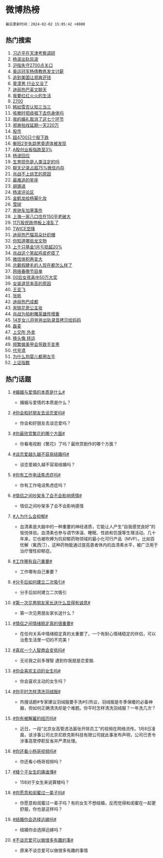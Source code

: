 # 微博热榜

`最后更新时间：2024-02-02 15:05:42 +0800`

## 热门搜索

1. [习近平在天津考察调研](https://m.weibo.cn/search?containerid=100103type%3D1%26t%3D10%26q%3D%23%E4%B9%A0%E8%BF%91%E5%B9%B3%E5%9C%A8%E5%A4%A9%E6%B4%A5%E8%80%83%E5%AF%9F%E8%B0%83%E7%A0%94%23&stream_entry_id=51&isnewpage=1&extparam=seat%3D1%26filter_type%3Drealtimehot%26pos%3D0%26stream_entry_id%3D51%26cate%3D10103%26q%3D%2523%25E4%25B9%25A0%25E8%25BF%2591%25E5%25B9%25B3%25E5%259C%25A8%25E5%25A4%25A9%25E6%25B4%25A5%25E8%2580%2583%25E5%25AF%259F%25E8%25B0%2583%25E7%25A0%2594%2523%26dgr%3D0%26c_type%3D51%26display_time%3D1706857541%26pre_seqid%3D1706857541333020860119)
1. [杨波出轨风波](https://m.weibo.cn/search?containerid=100103type%3D1%26t%3D10%26q%3D%E6%9D%A8%E6%B3%A2%E5%87%BA%E8%BD%A8%E9%A3%8E%E6%B3%A2&stream_entry_id=31&isnewpage=1&extparam=seat%3D1%26filter_type%3Drealtimehot%26cate%3D5001%26stream_entry_id%3D31%26lcate%3D5001%26pos%3D0%26flag%3D1%26c_type%3D31%26band_rank%3D1%26q%3D%25E6%259D%25A8%25E6%25B3%25A2%25E5%2587%25BA%25E8%25BD%25A8%25E9%25A3%258E%25E6%25B3%25A2%26dgr%3D0%26realpos%3D1%26display_time%3D1706857541%26pre_seqid%3D1706857541333020860119)
1. [沪指失守2700点关口](https://m.weibo.cn/search?containerid=100103type%3D1%26t%3D10%26q%3D%23%E6%B2%AA%E6%8C%87%E5%A4%B1%E5%AE%882700%E7%82%B9%E5%85%B3%E5%8F%A3%23&stream_entry_id=31&isnewpage=1&extparam=seat%3D1%26filter_type%3Drealtimehot%26cate%3D5001%26stream_entry_id%3D31%26lcate%3D5001%26pos%3D1%26flag%3D1%26c_type%3D31%26band_rank%3D2%26q%3D%2523%25E6%25B2%25AA%25E6%258C%2587%25E5%25A4%25B1%25E5%25AE%25882700%25E7%2582%25B9%25E5%2585%25B3%25E5%258F%25A3%2523%26dgr%3D0%26realpos%3D2%26display_time%3D1706857541%26pre_seqid%3D1706857541333020860119)
1. [奥运冠军杨倩教练发文讨薪](https://m.weibo.cn/search?containerid=100103type%3D1%26t%3D10%26q%3D%23%E5%A5%A5%E8%BF%90%E5%86%A0%E5%86%9B%E6%9D%A8%E5%80%A9%E6%95%99%E7%BB%83%E5%8F%91%E6%96%87%E8%AE%A8%E8%96%AA%23&stream_entry_id=31&isnewpage=1&extparam=seat%3D1%26filter_type%3Drealtimehot%26cate%3D5001%26stream_entry_id%3D31%26lcate%3D5001%26pos%3D2%26flag%3D1%26c_type%3D31%26band_rank%3D3%26q%3D%2523%25E5%25A5%25A5%25E8%25BF%2590%25E5%2586%25A0%25E5%2586%259B%25E6%259D%25A8%25E5%2580%25A9%25E6%2595%2599%25E7%25BB%2583%25E5%258F%2591%25E6%2596%2587%25E8%25AE%25A8%25E8%2596%25AA%2523%26dgr%3D0%26realpos%3D3%26display_time%3D1706857541%26pre_seqid%3D1706857541333020860119)
1. [追到美国让郑爽还钱](https://m.weibo.cn/search?containerid=100103type%3D1%26t%3D10%26q%3D%23%E8%BF%BD%E5%88%B0%E7%BE%8E%E5%9B%BD%E8%AE%A9%E9%83%91%E7%88%BD%E8%BF%98%E9%92%B1%23&stream_entry_id=31&isnewpage=1&extparam=seat%3D1%26filter_type%3Drealtimehot%26cate%3D5001%26stream_entry_id%3D31%26lcate%3D5001%26pos%3D3%26flag%3D2%26c_type%3D31%26band_rank%3D4%26q%3D%2523%25E8%25BF%25BD%25E5%2588%25B0%25E7%25BE%258E%25E5%259B%25BD%25E8%25AE%25A9%25E9%2583%2591%25E7%2588%25BD%25E8%25BF%2598%25E9%2592%25B1%2523%26dgr%3D0%26realpos%3D4%26display_time%3D1706857541%26pre_seqid%3D1706857541333020860119)
1. [童漠男 行业又没了](https://m.weibo.cn/search?containerid=100103type%3D1%26t%3D10%26q%3D%E7%AB%A5%E6%BC%A0%E7%94%B7+%E8%A1%8C%E4%B8%9A%E5%8F%88%E6%B2%A1%E4%BA%86&stream_entry_id=31&isnewpage=1&extparam=seat%3D1%26filter_type%3Drealtimehot%26cate%3D5001%26stream_entry_id%3D31%26lcate%3D5001%26pos%3D4%26flag%3D1%26c_type%3D31%26band_rank%3D5%26q%3D%25E7%25AB%25A5%25E6%25BC%25A0%25E7%2594%25B7%2520%25E8%25A1%258C%25E4%25B8%259A%25E5%258F%2588%25E6%25B2%25A1%25E4%25BA%2586%26dgr%3D0%26realpos%3D5%26display_time%3D1706857541%26pre_seqid%3D1706857541333020860119)
1. [迪丽热巴英文聊天](https://m.weibo.cn/search?containerid=100103type%3D1%26t%3D10%26q%3D%23%E8%BF%AA%E4%B8%BD%E7%83%AD%E5%B7%B4%E8%8B%B1%E6%96%87%E8%81%8A%E5%A4%A9%23&stream_entry_id=31&isnewpage=1&extparam=seat%3D1%26filter_type%3Drealtimehot%26cate%3D5001%26stream_entry_id%3D31%26lcate%3D5001%26pos%3D5%26flag%3D1%26c_type%3D31%26band_rank%3D6%26q%3D%2523%25E8%25BF%25AA%25E4%25B8%25BD%25E7%2583%25AD%25E5%25B7%25B4%25E8%258B%25B1%25E6%2596%2587%25E8%2581%258A%25E5%25A4%25A9%2523%26dgr%3D0%26realpos%3D6%26display_time%3D1706857541%26pre_seqid%3D1706857541333020860119)
1. [我要红红火火的生活](https://m.weibo.cn/search?containerid=100103type%3D1%26t%3D10%26q%3D%23%E6%88%91%E8%A6%81%E7%BA%A2%E7%BA%A2%E7%81%AB%E7%81%AB%E7%9A%84%E7%94%9F%E6%B4%BB%23&stream_entry_id=31&isnewpage=1&extparam=seat%3D1%26adid%3D220019%26topic_ad%3D1%26cate%3D5001%26is_ad_pos%3D1%26stream_entry_id%3D31%26lcate%3D5001%26pos%3D6%26filter_type%3Drealtimehot%26band_rank%3D7%26q%3D%2523%25E6%2588%2591%25E8%25A6%2581%25E7%25BA%25A2%25E7%25BA%25A2%25E7%2581%25AB%25E7%2581%25AB%25E7%259A%2584%25E7%2594%259F%25E6%25B4%25BB%2523%26dgr%3D0%26c_type%3D31%26display_time%3D1706857541%26pre_seqid%3D1706857541333020860119)
1. [2700](https://m.weibo.cn/search?containerid=100103type%3D1%26t%3D10%26q%3D2700&stream_entry_id=31&isnewpage=1&extparam=seat%3D1%26filter_type%3Drealtimehot%26cate%3D5001%26stream_entry_id%3D31%26lcate%3D5001%26pos%3D7%26flag%3D1%26c_type%3D31%26band_rank%3D7%26q%3D2700%26dgr%3D0%26realpos%3D7%26display_time%3D1706857541%26pre_seqid%3D1706857541333020860119)
1. [韩如雪否认知三当三](https://m.weibo.cn/search?containerid=100103type%3D1%26t%3D10%26q%3D%E9%9F%A9%E5%A6%82%E9%9B%AA%E5%90%A6%E8%AE%A4%E7%9F%A5%E4%B8%89%E5%BD%93%E4%B8%89&stream_entry_id=31&isnewpage=1&extparam=seat%3D1%26filter_type%3Drealtimehot%26cate%3D5001%26stream_entry_id%3D31%26lcate%3D5001%26pos%3D8%26flag%3D1%26c_type%3D31%26band_rank%3D8%26q%3D%25E9%259F%25A9%25E5%25A6%2582%25E9%259B%25AA%25E5%2590%25A6%25E8%25AE%25A4%25E7%259F%25A5%25E4%25B8%2589%25E5%25BD%2593%25E4%25B8%2589%26dgr%3D0%26realpos%3D8%26display_time%3D1706857541%26pre_seqid%3D1706857541333020860119)
1. [咳嗽时把痰咽下去伤身体吗](https://m.weibo.cn/search?containerid=100103type%3D1%26t%3D10%26q%3D%E5%92%B3%E5%97%BD%E6%97%B6%E6%8A%8A%E7%97%B0%E5%92%BD%E4%B8%8B%E5%8E%BB%E4%BC%A4%E8%BA%AB%E4%BD%93%E5%90%97&stream_entry_id=31&isnewpage=1&extparam=seat%3D1%26filter_type%3Drealtimehot%26cate%3D5001%26stream_entry_id%3D31%26lcate%3D5001%26pos%3D9%26flag%3D2%26c_type%3D31%26band_rank%3D9%26q%3D%25E5%2592%25B3%25E5%2597%25BD%25E6%2597%25B6%25E6%258A%258A%25E7%2597%25B0%25E5%2592%25BD%25E4%25B8%258B%25E5%258E%25BB%25E4%25BC%25A4%25E8%25BA%25AB%25E4%25BD%2593%25E5%2590%2597%26dgr%3D0%26realpos%3D9%26display_time%3D1706857541%26pre_seqid%3D1706857541333020860119)
1. [我的婚礼取消了这七个环节](https://m.weibo.cn/search?containerid=100103type%3D1%26t%3D10%26q%3D%23%E6%88%91%E7%9A%84%E5%A9%9A%E7%A4%BC%E5%8F%96%E6%B6%88%E4%BA%86%E8%BF%99%E4%B8%83%E4%B8%AA%E7%8E%AF%E8%8A%82%23&stream_entry_id=31&isnewpage=1&extparam=seat%3D1%26filter_type%3Drealtimehot%26cate%3D5001%26stream_entry_id%3D31%26lcate%3D5001%26pos%3D10%26flag%3D2%26c_type%3D31%26band_rank%3D10%26q%3D%2523%25E6%2588%2591%25E7%259A%2584%25E5%25A9%259A%25E7%25A4%25BC%25E5%258F%2596%25E6%25B6%2588%25E4%25BA%2586%25E8%25BF%2599%25E4%25B8%2583%25E4%25B8%25AA%25E7%258E%25AF%25E8%258A%2582%2523%26dgr%3D0%26realpos%3D10%26display_time%3D1706857541%26pre_seqid%3D1706857541333020860119)
1. [郑爽拍戏延期一天220万](https://m.weibo.cn/search?containerid=100103type%3D1%26t%3D10%26q%3D%23%E9%83%91%E7%88%BD%E6%8B%8D%E6%88%8F%E5%BB%B6%E6%9C%9F%E4%B8%80%E5%A4%A9220%E4%B8%87%23&stream_entry_id=31&isnewpage=1&extparam=seat%3D1%26filter_type%3Drealtimehot%26cate%3D5001%26stream_entry_id%3D31%26lcate%3D5001%26pos%3D11%26flag%3D2%26c_type%3D31%26band_rank%3D11%26q%3D%2523%25E9%2583%2591%25E7%2588%25BD%25E6%258B%258D%25E6%2588%258F%25E5%25BB%25B6%25E6%259C%259F%25E4%25B8%2580%25E5%25A4%25A9220%25E4%25B8%2587%2523%26dgr%3D0%26realpos%3D11%26display_time%3D1706857541%26pre_seqid%3D1706857541333020860119)
1. [股市](https://m.weibo.cn/search?containerid=100103type%3D1%26t%3D10%26q%3D%E8%82%A1%E5%B8%82&stream_entry_id=31&isnewpage=1&extparam=seat%3D1%26filter_type%3Drealtimehot%26cate%3D5001%26stream_entry_id%3D31%26lcate%3D5001%26pos%3D12%26flag%3D1%26c_type%3D31%26band_rank%3D12%26q%3D%25E8%2582%25A1%25E5%25B8%2582%26dgr%3D0%26realpos%3D12%26display_time%3D1706857541%26pre_seqid%3D1706857541333020860119)
1. [超4700只个股下跌](https://m.weibo.cn/search?containerid=100103type%3D1%26t%3D10%26q%3D%23%E8%B6%854700%E5%8F%AA%E4%B8%AA%E8%82%A1%E4%B8%8B%E8%B7%8C%23&stream_entry_id=31&isnewpage=1&extparam=seat%3D1%26filter_type%3Drealtimehot%26cate%3D5001%26stream_entry_id%3D31%26lcate%3D5001%26pos%3D13%26flag%3D1%26c_type%3D31%26band_rank%3D13%26q%3D%2523%25E8%25B6%25854700%25E5%258F%25AA%25E4%25B8%25AA%25E8%2582%25A1%25E4%25B8%258B%25E8%25B7%258C%2523%26dgr%3D0%26realpos%3D13%26display_time%3D1706857541%26pre_seqid%3D1706857541333020860119)
1. [衡阳2岁失踪男童遗体被发现](https://m.weibo.cn/search?containerid=100103type%3D1%26t%3D10%26q%3D%23%E8%A1%A1%E9%98%B32%E5%B2%81%E5%A4%B1%E8%B8%AA%E7%94%B7%E7%AB%A5%E9%81%97%E4%BD%93%E8%A2%AB%E5%8F%91%E7%8E%B0%23&stream_entry_id=31&isnewpage=1&extparam=seat%3D1%26filter_type%3Drealtimehot%26cate%3D5001%26stream_entry_id%3D31%26lcate%3D5001%26pos%3D14%26flag%3D1%26c_type%3D31%26band_rank%3D14%26q%3D%2523%25E8%25A1%25A1%25E9%2598%25B32%25E5%25B2%2581%25E5%25A4%25B1%25E8%25B8%25AA%25E7%2594%25B7%25E7%25AB%25A5%25E9%2581%2597%25E4%25BD%2593%25E8%25A2%25AB%25E5%258F%2591%25E7%258E%25B0%2523%26dgr%3D0%26realpos%3D14%26display_time%3D1706857541%26pre_seqid%3D1706857541333020860119)
1. [A股创业板指跌至3%](https://m.weibo.cn/search?containerid=100103type%3D1%26t%3D10%26q%3D%23A%E8%82%A1%E5%88%9B%E4%B8%9A%E6%9D%BF%E6%8C%87%E8%B7%8C%E8%87%B33%25%23&stream_entry_id=31&isnewpage=1&extparam=seat%3D1%26filter_type%3Drealtimehot%26cate%3D5001%26stream_entry_id%3D31%26lcate%3D5001%26pos%3D15%26flag%3D1%26c_type%3D31%26band_rank%3D15%26q%3D%2523A%25E8%2582%25A1%25E5%2588%259B%25E4%25B8%259A%25E6%259D%25BF%25E6%258C%2587%25E8%25B7%258C%25E8%2587%25B33%2525%2523%26dgr%3D0%26realpos%3D15%26display_time%3D1706857541%26pre_seqid%3D1706857541333020860119)
1. [杨波回应](https://m.weibo.cn/search?containerid=100103type%3D1%26t%3D10%26q%3D%23%E6%9D%A8%E6%B3%A2%E5%9B%9E%E5%BA%94%23&stream_entry_id=31&isnewpage=1&extparam=seat%3D1%26filter_type%3Drealtimehot%26cate%3D5001%26stream_entry_id%3D31%26lcate%3D5001%26pos%3D16%26flag%3D0%26c_type%3D31%26band_rank%3D16%26q%3D%2523%25E6%259D%25A8%25E6%25B3%25A2%25E5%259B%259E%25E5%25BA%2594%2523%26dgr%3D0%26realpos%3D16%26display_time%3D1706857541%26pre_seqid%3D1706857541333020860119)
1. [生育损伤是人类注定的吗](https://m.weibo.cn/search?containerid=100103type%3D1%26t%3D10%26q%3D%E7%94%9F%E8%82%B2%E6%8D%9F%E4%BC%A4%E6%98%AF%E4%BA%BA%E7%B1%BB%E6%B3%A8%E5%AE%9A%E7%9A%84%E5%90%97&stream_entry_id=31&isnewpage=1&extparam=seat%3D1%26filter_type%3Drealtimehot%26cate%3D5001%26stream_entry_id%3D31%26lcate%3D5001%26pos%3D17%26flag%3D1%26c_type%3D31%26band_rank%3D17%26q%3D%25E7%2594%259F%25E8%2582%25B2%25E6%258D%259F%25E4%25BC%25A4%25E6%2598%25AF%25E4%25BA%25BA%25E7%25B1%25BB%25E6%25B3%25A8%25E5%25AE%259A%25E7%259A%2584%25E5%2590%2597%26dgr%3D0%26realpos%3D17%26display_time%3D1706857541%26pre_seqid%3D1706857541333020860119)
1. [聊天记录占超75%微信内存](https://m.weibo.cn/search?containerid=100103type%3D1%26t%3D10%26q%3D%23%E8%81%8A%E5%A4%A9%E8%AE%B0%E5%BD%95%E5%8D%A0%E8%B6%8575%25%E5%BE%AE%E4%BF%A1%E5%86%85%E5%AD%98%23&stream_entry_id=31&isnewpage=1&extparam=seat%3D1%26filter_type%3Drealtimehot%26cate%3D5001%26stream_entry_id%3D31%26lcate%3D5001%26pos%3D18%26flag%3D0%26c_type%3D31%26band_rank%3D18%26q%3D%2523%25E8%2581%258A%25E5%25A4%25A9%25E8%25AE%25B0%25E5%25BD%2595%25E5%258D%25A0%25E8%25B6%258575%2525%25E5%25BE%25AE%25E4%25BF%25A1%25E5%2586%2585%25E5%25AD%2598%2523%26dgr%3D0%26realpos%3D18%26display_time%3D1706857541%26pre_seqid%3D1706857541333020860119)
1. [肖战不上综艺的原因](https://m.weibo.cn/search?containerid=100103type%3D1%26t%3D10%26q%3D%23%E8%82%96%E6%88%98%E4%B8%8D%E4%B8%8A%E7%BB%BC%E8%89%BA%E7%9A%84%E5%8E%9F%E5%9B%A0%23&stream_entry_id=31&isnewpage=1&extparam=seat%3D1%26filter_type%3Drealtimehot%26cate%3D5001%26stream_entry_id%3D31%26lcate%3D5001%26pos%3D19%26flag%3D0%26c_type%3D31%26band_rank%3D19%26q%3D%2523%25E8%2582%2596%25E6%2588%2598%25E4%25B8%258D%25E4%25B8%258A%25E7%25BB%25BC%25E8%2589%25BA%25E7%259A%2584%25E5%258E%259F%25E5%259B%25A0%2523%26dgr%3D0%26realpos%3D19%26display_time%3D1706857541%26pre_seqid%3D1706857541333020860119)
1. [最难追的星座](https://m.weibo.cn/search?containerid=100103type%3D1%26t%3D10%26q%3D%E6%9C%80%E9%9A%BE%E8%BF%BD%E7%9A%84%E6%98%9F%E5%BA%A7&stream_entry_id=31&isnewpage=1&extparam=seat%3D1%26filter_type%3Drealtimehot%26cate%3D5001%26stream_entry_id%3D31%26lcate%3D5001%26pos%3D20%26flag%3D1%26c_type%3D31%26band_rank%3D20%26q%3D%25E6%259C%2580%25E9%259A%25BE%25E8%25BF%25BD%25E7%259A%2584%25E6%2598%259F%25E5%25BA%25A7%26dgr%3D0%26realpos%3D20%26display_time%3D1706857541%26pre_seqid%3D1706857541333020860119)
1. [胡锡进](https://m.weibo.cn/search?containerid=100103type%3D1%26t%3D10%26q%3D%E8%83%A1%E9%94%A1%E8%BF%9B&stream_entry_id=31&isnewpage=1&extparam=seat%3D1%26filter_type%3Drealtimehot%26cate%3D5001%26stream_entry_id%3D31%26lcate%3D5001%26pos%3D21%26flag%3D1%26c_type%3D31%26band_rank%3D21%26q%3D%25E8%2583%25A1%25E9%2594%25A1%25E8%25BF%259B%26dgr%3D0%26realpos%3D21%26display_time%3D1706857541%26pre_seqid%3D1706857541333020860119)
1. [杨波评论区](https://m.weibo.cn/search?containerid=100103type%3D1%26t%3D10%26q%3D%23%E6%9D%A8%E6%B3%A2%E8%AF%84%E8%AE%BA%E5%8C%BA%23&stream_entry_id=31&isnewpage=1&extparam=seat%3D1%26filter_type%3Drealtimehot%26cate%3D5001%26stream_entry_id%3D31%26lcate%3D5001%26pos%3D22%26flag%3D0%26c_type%3D31%26band_rank%3D22%26q%3D%2523%25E6%259D%25A8%25E6%25B3%25A2%25E8%25AF%2584%25E8%25AE%25BA%25E5%258C%25BA%2523%26dgr%3D0%26realpos%3D22%26display_time%3D1706857541%26pre_seqid%3D1706857541333020860119)
1. [金鹤龙给杨幂化妆](https://m.weibo.cn/search?containerid=100103type%3D1%26t%3D10%26q%3D%23%E9%87%91%E9%B9%A4%E9%BE%99%E7%BB%99%E6%9D%A8%E5%B9%82%E5%8C%96%E5%A6%86%23&stream_entry_id=31&isnewpage=1&extparam=seat%3D1%26filter_type%3Drealtimehot%26cate%3D5001%26stream_entry_id%3D31%26lcate%3D5001%26pos%3D23%26flag%3D1%26c_type%3D31%26band_rank%3D23%26q%3D%2523%25E9%2587%2591%25E9%25B9%25A4%25E9%25BE%2599%25E7%25BB%2599%25E6%259D%25A8%25E5%25B9%2582%25E5%258C%2596%25E5%25A6%2586%2523%26dgr%3D0%26realpos%3D23%26display_time%3D1706857541%26pre_seqid%3D1706857541333020860119)
1. [雪球](https://m.weibo.cn/search?containerid=100103type%3D1%26t%3D10%26q%3D%E9%9B%AA%E7%90%83&stream_entry_id=31&isnewpage=1&extparam=seat%3D1%26filter_type%3Drealtimehot%26cate%3D5001%26stream_entry_id%3D31%26lcate%3D5001%26pos%3D24%26flag%3D1%26c_type%3D31%26band_rank%3D24%26q%3D%25E9%259B%25AA%25E7%2590%2583%26dgr%3D0%26realpos%3D24%26display_time%3D1706857541%26pre_seqid%3D1706857541333020860119)
1. [奔驰车加塞事件](https://m.weibo.cn/search?containerid=100103type%3D1%26t%3D10%26q%3D%E5%A5%94%E9%A9%B0%E8%BD%A6%E5%8A%A0%E5%A1%9E%E4%BA%8B%E4%BB%B6&stream_entry_id=31&isnewpage=1&extparam=seat%3D1%26filter_type%3Drealtimehot%26cate%3D5001%26stream_entry_id%3D31%26lcate%3D5001%26pos%3D25%26flag%3D1%26c_type%3D31%26band_rank%3D25%26q%3D%25E5%25A5%2594%25E9%25A9%25B0%25E8%25BD%25A6%25E5%258A%25A0%25E5%25A1%259E%25E4%25BA%258B%25E4%25BB%25B6%26dgr%3D0%26realpos%3D25%26display_time%3D1706857541%26pre_seqid%3D1706857541333020860119)
1. [上海一家八口住在150平老破大](https://m.weibo.cn/search?containerid=100103type%3D1%26t%3D10%26q%3D%23%E4%B8%8A%E6%B5%B7%E4%B8%80%E5%AE%B6%E5%85%AB%E5%8F%A3%E4%BD%8F%E5%9C%A8150%E5%B9%B3%E8%80%81%E7%A0%B4%E5%A4%A7%23&stream_entry_id=31&isnewpage=1&extparam=seat%3D1%26filter_type%3Drealtimehot%26cate%3D5001%26stream_entry_id%3D31%26lcate%3D5001%26pos%3D26%26flag%3D32768%26c_type%3D31%26band_rank%3D26%26q%3D%2523%25E4%25B8%258A%25E6%25B5%25B7%25E4%25B8%2580%25E5%25AE%25B6%25E5%2585%25AB%25E5%258F%25A3%25E4%25BD%258F%25E5%259C%25A8150%25E5%25B9%25B3%25E8%2580%2581%25E7%25A0%25B4%25E5%25A4%25A7%2523%26dgr%3D0%26realpos%3D26%26display_time%3D1706857541%26pre_seqid%3D1706857541333020860119)
1. [11万股民跌停板上凌乱了](https://m.weibo.cn/search?containerid=100103type%3D1%26t%3D10%26q%3D%2311%E4%B8%87%E8%82%A1%E6%B0%91%E8%B7%8C%E5%81%9C%E6%9D%BF%E4%B8%8A%E5%87%8C%E4%B9%B1%E4%BA%86%23&stream_entry_id=31&isnewpage=1&extparam=seat%3D1%26filter_type%3Drealtimehot%26cate%3D5001%26stream_entry_id%3D31%26lcate%3D5001%26pos%3D27%26flag%3D0%26c_type%3D31%26band_rank%3D27%26q%3D%252311%25E4%25B8%2587%25E8%2582%25A1%25E6%25B0%2591%25E8%25B7%258C%25E5%2581%259C%25E6%259D%25BF%25E4%25B8%258A%25E5%2587%258C%25E4%25B9%25B1%25E4%25BA%2586%2523%26dgr%3D0%26realpos%3D27%26display_time%3D1706857541%26pre_seqid%3D1706857541333020860119)
1. [TWICE空降](https://m.weibo.cn/search?containerid=100103type%3D1%26t%3D10%26q%3DTWICE%E7%A9%BA%E9%99%8D&stream_entry_id=31&isnewpage=1&extparam=seat%3D1%26filter_type%3Drealtimehot%26cate%3D5001%26stream_entry_id%3D31%26lcate%3D5001%26pos%3D28%26flag%3D1%26c_type%3D31%26band_rank%3D28%26q%3DTWICE%25E7%25A9%25BA%25E9%2599%258D%26dgr%3D0%26realpos%3D28%26display_time%3D1706857541%26pre_seqid%3D1706857541333020860119)
1. [迪丽热巴猫耳朵针织帽](https://m.weibo.cn/search?containerid=100103type%3D1%26t%3D10%26q%3D%23%E8%BF%AA%E4%B8%BD%E7%83%AD%E5%B7%B4%E7%8C%AB%E8%80%B3%E6%9C%B5%E9%92%88%E7%BB%87%E5%B8%BD%23&stream_entry_id=31&isnewpage=1&extparam=seat%3D1%26filter_type%3Drealtimehot%26cate%3D5001%26stream_entry_id%3D31%26lcate%3D5001%26pos%3D29%26flag%3D1%26c_type%3D31%26band_rank%3D29%26q%3D%2523%25E8%25BF%25AA%25E4%25B8%25BD%25E7%2583%25AD%25E5%25B7%25B4%25E7%258C%25AB%25E8%2580%25B3%25E6%259C%25B5%25E9%2592%2588%25E7%25BB%2587%25E5%25B8%25BD%2523%26dgr%3D0%26realpos%3D29%26display_time%3D1706857541%26pre_seqid%3D1706857541333020860119)
1. [你知道哪些龙文物](https://m.weibo.cn/search?containerid=100103type%3D1%26t%3D10%26q%3D%23%E4%BD%A0%E7%9F%A5%E9%81%93%E5%93%AA%E4%BA%9B%E9%BE%99%E6%96%87%E7%89%A9%23&stream_entry_id=31&isnewpage=1&extparam=seat%3D1%26filter_type%3Drealtimehot%26cate%3D5001%26stream_entry_id%3D31%26lcate%3D5001%26pos%3D30%26flag%3D1%26c_type%3D31%26band_rank%3D30%26q%3D%2523%25E4%25BD%25A0%25E7%259F%25A5%25E9%2581%2593%25E5%2593%25AA%25E4%25BA%259B%25E9%25BE%2599%25E6%2596%2587%25E7%2589%25A9%2523%26dgr%3D0%26realpos%3D30%26display_time%3D1706857541%26pre_seqid%3D1706857541333020860119)
1. [上千只基金1月亏损超20%](https://m.weibo.cn/search?containerid=100103type%3D1%26t%3D10%26q%3D%23%E4%B8%8A%E5%8D%83%E5%8F%AA%E5%9F%BA%E9%87%911%E6%9C%88%E4%BA%8F%E6%8D%9F%E8%B6%8520%25%23&stream_entry_id=31&isnewpage=1&extparam=seat%3D1%26filter_type%3Drealtimehot%26cate%3D5001%26stream_entry_id%3D31%26lcate%3D5001%26pos%3D31%26flag%3D1%26c_type%3D31%26band_rank%3D31%26q%3D%2523%25E4%25B8%258A%25E5%258D%2583%25E5%258F%25AA%25E5%259F%25BA%25E9%2587%25911%25E6%259C%2588%25E4%25BA%258F%25E6%258D%259F%25E8%25B6%258520%2525%2523%26dgr%3D0%26realpos%3D31%26display_time%3D1706857541%26pre_seqid%3D1706857541333020860119)
1. [肖战这个笑起鸡皮疙瘩了](https://m.weibo.cn/search?containerid=100103type%3D1%26t%3D10%26q%3D%23%E8%82%96%E6%88%98%E8%BF%99%E4%B8%AA%E7%AC%91%E8%B5%B7%E9%B8%A1%E7%9A%AE%E7%96%99%E7%98%A9%E4%BA%86%23&stream_entry_id=31&isnewpage=1&extparam=seat%3D1%26filter_type%3Drealtimehot%26cate%3D5001%26stream_entry_id%3D31%26lcate%3D5001%26pos%3D32%26flag%3D0%26c_type%3D31%26band_rank%3D32%26q%3D%2523%25E8%2582%2596%25E6%2588%2598%25E8%25BF%2599%25E4%25B8%25AA%25E7%25AC%2591%25E8%25B5%25B7%25E9%25B8%25A1%25E7%259A%25AE%25E7%2596%2599%25E7%2598%25A9%25E4%25BA%2586%2523%26dgr%3D0%26realpos%3D32%26display_time%3D1706857541%26pre_seqid%3D1706857541333020860119)
1. [微信体积再变大](https://m.weibo.cn/search?containerid=100103type%3D1%26t%3D10%26q%3D%23%E5%BE%AE%E4%BF%A1%E4%BD%93%E7%A7%AF%E5%86%8D%E5%8F%98%E5%A4%A7%23&stream_entry_id=31&isnewpage=1&extparam=seat%3D1%26filter_type%3Drealtimehot%26cate%3D5001%26stream_entry_id%3D31%26lcate%3D5001%26pos%3D33%26flag%3D0%26c_type%3D31%26band_rank%3D33%26q%3D%2523%25E5%25BE%25AE%25E4%25BF%25A1%25E4%25BD%2593%25E7%25A7%25AF%25E5%2586%258D%25E5%258F%2598%25E5%25A4%25A7%2523%26dgr%3D0%26realpos%3D33%26display_time%3D1706857541%26pre_seqid%3D1706857541333020860119)
1. [总戴假睫毛的人现在都怎么样了](https://m.weibo.cn/search?containerid=100103type%3D1%26t%3D10%26q%3D%23%E6%80%BB%E6%88%B4%E5%81%87%E7%9D%AB%E6%AF%9B%E7%9A%84%E4%BA%BA%E7%8E%B0%E5%9C%A8%E9%83%BD%E6%80%8E%E4%B9%88%E6%A0%B7%E4%BA%86%23&stream_entry_id=31&isnewpage=1&extparam=seat%3D1%26filter_type%3Drealtimehot%26cate%3D5001%26stream_entry_id%3D31%26lcate%3D5001%26pos%3D34%26flag%3D0%26c_type%3D31%26band_rank%3D34%26q%3D%2523%25E6%2580%25BB%25E6%2588%25B4%25E5%2581%2587%25E7%259D%25AB%25E6%25AF%259B%25E7%259A%2584%25E4%25BA%25BA%25E7%258E%25B0%25E5%259C%25A8%25E9%2583%25BD%25E6%2580%258E%25E4%25B9%2588%25E6%25A0%25B7%25E4%25BA%2586%2523%26dgr%3D0%26realpos%3D34%26display_time%3D1706857541%26pre_seqid%3D1706857541333020860119)
1. [网络春晚节目单](https://m.weibo.cn/search?containerid=100103type%3D1%26t%3D10%26q%3D%E7%BD%91%E7%BB%9C%E6%98%A5%E6%99%9A%E8%8A%82%E7%9B%AE%E5%8D%95&stream_entry_id=31&isnewpage=1&extparam=seat%3D1%26filter_type%3Drealtimehot%26cate%3D5001%26stream_entry_id%3D31%26lcate%3D5001%26pos%3D35%26flag%3D1%26c_type%3D31%26band_rank%3D35%26q%3D%25E7%25BD%2591%25E7%25BB%259C%25E6%2598%25A5%25E6%2599%259A%25E8%258A%2582%25E7%259B%25AE%25E5%258D%2595%26dgr%3D0%26realpos%3D35%26display_time%3D1706857541%26pre_seqid%3D1706857541333020860119)
1. [00后女孩喜中50万大奖](https://m.weibo.cn/search?containerid=100103type%3D1%26t%3D10%26q%3D%2300%E5%90%8E%E5%A5%B3%E5%AD%A9%E5%96%9C%E4%B8%AD50%E4%B8%87%E5%A4%A7%E5%A5%96%23&stream_entry_id=31&isnewpage=1&extparam=seat%3D1%26filter_type%3Drealtimehot%26cate%3D5001%26stream_entry_id%3D31%26lcate%3D5001%26pos%3D36%26flag%3D0%26c_type%3D31%26band_rank%3D36%26q%3D%252300%25E5%2590%258E%25E5%25A5%25B3%25E5%25AD%25A9%25E5%2596%259C%25E4%25B8%25AD50%25E4%25B8%2587%25E5%25A4%25A7%25E5%25A5%2596%2523%26dgr%3D0%26realpos%3D36%26display_time%3D1706857541%26pre_seqid%3D1706857541333020860119)
1. [女装退货率高的原因](https://m.weibo.cn/search?containerid=100103type%3D1%26t%3D10%26q%3D%E5%A5%B3%E8%A3%85%E9%80%80%E8%B4%A7%E7%8E%87%E9%AB%98%E7%9A%84%E5%8E%9F%E5%9B%A0&stream_entry_id=31&isnewpage=1&extparam=seat%3D1%26filter_type%3Drealtimehot%26cate%3D5001%26stream_entry_id%3D31%26lcate%3D5001%26pos%3D37%26flag%3D0%26c_type%3D31%26band_rank%3D37%26q%3D%25E5%25A5%25B3%25E8%25A3%2585%25E9%2580%2580%25E8%25B4%25A7%25E7%258E%2587%25E9%25AB%2598%25E7%259A%2584%25E5%258E%259F%25E5%259B%25A0%26dgr%3D0%26realpos%3D37%26display_time%3D1706857541%26pre_seqid%3D1706857541333020860119)
1. [王亚飞](https://m.weibo.cn/search?containerid=100103type%3D1%26t%3D10%26q%3D%E7%8E%8B%E4%BA%9A%E9%A3%9E&stream_entry_id=31&isnewpage=1&extparam=seat%3D1%26filter_type%3Drealtimehot%26cate%3D5001%26stream_entry_id%3D31%26lcate%3D5001%26pos%3D38%26flag%3D1%26c_type%3D31%26band_rank%3D38%26q%3D%25E7%258E%258B%25E4%25BA%259A%25E9%25A3%259E%26dgr%3D0%26realpos%3D38%26display_time%3D1706857541%26pre_seqid%3D1706857541333020860119)
1. [张帆](https://m.weibo.cn/search?containerid=100103type%3D1%26t%3D10%26q%3D%E5%BC%A0%E5%B8%86&stream_entry_id=31&isnewpage=1&extparam=seat%3D1%26filter_type%3Drealtimehot%26cate%3D5001%26stream_entry_id%3D31%26lcate%3D5001%26pos%3D39%26flag%3D1%26c_type%3D31%26band_rank%3D39%26q%3D%25E5%25BC%25A0%25E5%25B8%2586%26dgr%3D0%26realpos%3D39%26display_time%3D1706857541%26pre_seqid%3D1706857541333020860119)
1. [迪丽热巴成都](https://m.weibo.cn/search?containerid=100103type%3D1%26t%3D10%26q%3D%E8%BF%AA%E4%B8%BD%E7%83%AD%E5%B7%B4%E6%88%90%E9%83%BD&stream_entry_id=31&isnewpage=1&extparam=seat%3D1%26filter_type%3Drealtimehot%26cate%3D5001%26stream_entry_id%3D31%26lcate%3D5001%26pos%3D40%26flag%3D0%26c_type%3D31%26band_rank%3D40%26q%3D%25E8%25BF%25AA%25E4%25B8%25BD%25E7%2583%25AD%25E5%25B7%25B4%25E6%2588%2590%25E9%2583%25BD%26dgr%3D0%26realpos%3D40%26display_time%3D1706857541%26pre_seqid%3D1706857541333020860119)
1. [宋轶花房公主妆](https://m.weibo.cn/search?containerid=100103type%3D1%26t%3D10%26q%3D%23%E5%AE%8B%E8%BD%B6%E8%8A%B1%E6%88%BF%E5%85%AC%E4%B8%BB%E5%A6%86%23&stream_entry_id=31&isnewpage=1&extparam=seat%3D1%26filter_type%3Drealtimehot%26cate%3D5001%26stream_entry_id%3D31%26lcate%3D5001%26pos%3D41%26flag%3D1%26c_type%3D31%26band_rank%3D41%26q%3D%2523%25E5%25AE%258B%25E8%25BD%25B6%25E8%258A%25B1%25E6%2588%25BF%25E5%2585%25AC%25E4%25B8%25BB%25E5%25A6%2586%2523%26dgr%3D0%26realpos%3D41%26display_time%3D1706857541%26pre_seqid%3D1706857541333020860119)
1. [肖战为拍射雕英雄传增重](https://m.weibo.cn/search?containerid=100103type%3D1%26t%3D10%26q%3D%23%E8%82%96%E6%88%98%E4%B8%BA%E6%8B%8D%E5%B0%84%E9%9B%95%E8%8B%B1%E9%9B%84%E4%BC%A0%E5%A2%9E%E9%87%8D%23&stream_entry_id=31&isnewpage=1&extparam=seat%3D1%26filter_type%3Drealtimehot%26cate%3D5001%26stream_entry_id%3D31%26lcate%3D5001%26pos%3D42%26flag%3D0%26c_type%3D31%26band_rank%3D42%26q%3D%2523%25E8%2582%2596%25E6%2588%2598%25E4%25B8%25BA%25E6%258B%258D%25E5%25B0%2584%25E9%259B%2595%25E8%258B%25B1%25E9%259B%2584%25E4%25BC%25A0%25E5%25A2%259E%25E9%2587%258D%2523%26dgr%3D0%26realpos%3D42%26display_time%3D1706857541%26pre_seqid%3D1706857541333020860119)
1. [14岁女儿将爸爸出轨录音拷贝给妈妈](https://m.weibo.cn/search?containerid=100103type%3D1%26t%3D10%26q%3D%2314%E5%B2%81%E5%A5%B3%E5%84%BF%E5%B0%86%E7%88%B8%E7%88%B8%E5%87%BA%E8%BD%A8%E5%BD%95%E9%9F%B3%E6%8B%B7%E8%B4%9D%E7%BB%99%E5%A6%88%E5%A6%88%23&stream_entry_id=31&isnewpage=1&extparam=seat%3D1%26filter_type%3Drealtimehot%26cate%3D5001%26stream_entry_id%3D31%26lcate%3D5001%26pos%3D43%26flag%3D0%26c_type%3D31%26band_rank%3D43%26q%3D%252314%25E5%25B2%2581%25E5%25A5%25B3%25E5%2584%25BF%25E5%25B0%2586%25E7%2588%25B8%25E7%2588%25B8%25E5%2587%25BA%25E8%25BD%25A8%25E5%25BD%2595%25E9%259F%25B3%25E6%258B%25B7%25E8%25B4%259D%25E7%25BB%2599%25E5%25A6%2588%25E5%25A6%2588%2523%26dgr%3D0%26realpos%3D43%26display_time%3D1706857541%26pre_seqid%3D1706857541333020860119)
1. [磊麦](https://m.weibo.cn/search?containerid=100103type%3D1%26t%3D10%26q%3D%E7%A3%8A%E9%BA%A6&stream_entry_id=31&isnewpage=1&extparam=seat%3D1%26filter_type%3Drealtimehot%26cate%3D5001%26stream_entry_id%3D31%26lcate%3D5001%26pos%3D44%26flag%3D1%26c_type%3D31%26band_rank%3D44%26q%3D%25E7%25A3%258A%25E9%25BA%25A6%26dgr%3D0%26realpos%3D44%26display_time%3D1706857541%26pre_seqid%3D1706857541333020860119)
1. [上交所 外卖](https://m.weibo.cn/search?containerid=100103type%3D1%26t%3D10%26q%3D%E4%B8%8A%E4%BA%A4%E6%89%80+%E5%A4%96%E5%8D%96&stream_entry_id=31&isnewpage=1&extparam=seat%3D1%26filter_type%3Drealtimehot%26cate%3D5001%26stream_entry_id%3D31%26lcate%3D5001%26pos%3D45%26flag%3D1%26c_type%3D31%26band_rank%3D45%26q%3D%25E4%25B8%258A%25E4%25BA%25A4%25E6%2589%2580%2520%25E5%25A4%2596%25E5%258D%2596%26dgr%3D0%26realpos%3D45%26display_time%3D1706857541%26pre_seqid%3D1706857541333020860119)
1. [换头像 转运](https://m.weibo.cn/search?containerid=100103type%3D1%26t%3D10%26q%3D%E6%8D%A2%E5%A4%B4%E5%83%8F+%E8%BD%AC%E8%BF%90&stream_entry_id=31&isnewpage=1&extparam=seat%3D1%26filter_type%3Drealtimehot%26cate%3D5001%26stream_entry_id%3D31%26lcate%3D5001%26pos%3D46%26flag%3D1%26c_type%3D31%26band_rank%3D46%26q%3D%25E6%258D%25A2%25E5%25A4%25B4%25E5%2583%258F%2520%25E8%25BD%25AC%25E8%25BF%2590%26dgr%3D0%26realpos%3D46%26display_time%3D1706857541%26pre_seqid%3D1706857541333020860119)
1. [频繁做美甲会导致手变黑](https://m.weibo.cn/search?containerid=100103type%3D1%26t%3D10%26q%3D%E9%A2%91%E7%B9%81%E5%81%9A%E7%BE%8E%E7%94%B2%E4%BC%9A%E5%AF%BC%E8%87%B4%E6%89%8B%E5%8F%98%E9%BB%91&stream_entry_id=31&isnewpage=1&extparam=seat%3D1%26filter_type%3Drealtimehot%26cate%3D5001%26stream_entry_id%3D31%26lcate%3D5001%26pos%3D47%26flag%3D0%26c_type%3D31%26band_rank%3D47%26q%3D%25E9%25A2%2591%25E7%25B9%2581%25E5%2581%259A%25E7%25BE%258E%25E7%2594%25B2%25E4%25BC%259A%25E5%25AF%25BC%25E8%2587%25B4%25E6%2589%258B%25E5%258F%2598%25E9%25BB%2591%26dgr%3D0%26realpos%3D47%26display_time%3D1706857541%26pre_seqid%3D1706857541333020860119)
1. [代号鸢](https://m.weibo.cn/search?containerid=100103type%3D1%26t%3D10%26q%3D%E4%BB%A3%E5%8F%B7%E9%B8%A2&stream_entry_id=31&isnewpage=1&extparam=seat%3D1%26filter_type%3Drealtimehot%26cate%3D5001%26stream_entry_id%3D31%26lcate%3D5001%26pos%3D48%26flag%3D1%26c_type%3D31%26band_rank%3D48%26q%3D%25E4%25BB%25A3%25E5%258F%25B7%25E9%25B8%25A2%26dgr%3D0%26realpos%3D48%26display_time%3D1706857541%26pre_seqid%3D1706857541333020860119)
1. [为什么抱婴儿都用左手](https://m.weibo.cn/search?containerid=100103type%3D1%26t%3D10%26q%3D%23%E4%B8%BA%E4%BB%80%E4%B9%88%E6%8A%B1%E5%A9%B4%E5%84%BF%E9%83%BD%E7%94%A8%E5%B7%A6%E6%89%8B%23&stream_entry_id=31&isnewpage=1&extparam=seat%3D1%26filter_type%3Drealtimehot%26cate%3D5001%26stream_entry_id%3D31%26lcate%3D5001%26pos%3D49%26flag%3D0%26c_type%3D31%26band_rank%3D49%26q%3D%2523%25E4%25B8%25BA%25E4%25BB%2580%25E4%25B9%2588%25E6%258A%25B1%25E5%25A9%25B4%25E5%2584%25BF%25E9%2583%25BD%25E7%2594%25A8%25E5%25B7%25A6%25E6%2589%258B%2523%26dgr%3D0%26realpos%3D49%26display_time%3D1706857541%26pre_seqid%3D1706857541333020860119)
1. [上证指数](https://m.weibo.cn/search?containerid=100103type%3D1%26t%3D10%26q%3D%23%E4%B8%8A%E8%AF%81%E6%8C%87%E6%95%B0%23&stream_entry_id=31&isnewpage=1&extparam=seat%3D1%26filter_type%3Drealtimehot%26cate%3D5001%26stream_entry_id%3D31%26lcate%3D5001%26pos%3D50%26flag%3D1%26c_type%3D31%26band_rank%3D50%26q%3D%2523%25E4%25B8%258A%25E8%25AF%2581%25E6%258C%2587%25E6%2595%25B0%2523%26dgr%3D0%26realpos%3D50%26display_time%3D1706857541%26pre_seqid%3D1706857541333020860119)

## 热门话题

1. [#婚姻与爱情的本质是什么#](https://m.weibo.cn/search?containerid=231522type%3D1%26t%3D10%26q%3D%23%E5%A9%9A%E5%A7%BB%E4%B8%8E%E7%88%B1%E6%83%85%E7%9A%84%E6%9C%AC%E8%B4%A8%E6%98%AF%E4%BB%80%E4%B9%88%23&stream_entry_id=128&isnewpage=1&extparam=seat%3D1%26lcate%3D5004%26pos%3D1-0-0%26cate%3D5004%26dgr%3D0%26unitid%3D1704881162756%26c_type%3D128%26display_time%3D1706857542%26pre_seqid%3D170685754271005557237)
    - 婚姻与爱情的本质是什么？

1. [#你会和好朋友去谈恋爱吗#](https://m.weibo.cn/search?containerid=231522type%3D1%26t%3D10%26q%3D%23%E4%BD%A0%E4%BC%9A%E5%92%8C%E5%A5%BD%E6%9C%8B%E5%8F%8B%E5%8E%BB%E8%B0%88%E6%81%8B%E7%88%B1%E5%90%97%23&stream_entry_id=128&isnewpage=1&extparam=seat%3D1%26lcate%3D5004%26pos%3D1-0-1%26cate%3D5004%26dgr%3D0%26unitid%3D1704849959446%26c_type%3D128%26display_time%3D1706857542%26pre_seqid%3D170685754271005557237)
    - 你会和好朋友去谈恋爱吗？

1. [#你最欣赏繁花的哪个方面#](https://m.weibo.cn/search?containerid=231522type%3D1%26t%3D10%26q%3D%23%E4%BD%A0%E6%9C%80%E6%AC%A3%E8%B5%8F%E7%B9%81%E8%8A%B1%E7%9A%84%E5%93%AA%E4%B8%AA%E6%96%B9%E9%9D%A2%23&stream_entry_id=128&isnewpage=1&extparam=seat%3D1%26lcate%3D5004%26pos%3D1-0-2%26cate%3D5004%26dgr%3D0%26unitid%3D1704872158127%26c_type%3D128%26display_time%3D1706857542%26pre_seqid%3D170685754271005557237)
    - 你看电视剧《繁花》了吗？最欣赏剧作的哪个方面？

1. [#谈恋爱越久越不容易结婚吗#](https://m.weibo.cn/search?containerid=231522type%3D1%26t%3D10%26q%3D%23%E8%B0%88%E6%81%8B%E7%88%B1%E8%B6%8A%E4%B9%85%E8%B6%8A%E4%B8%8D%E5%AE%B9%E6%98%93%E7%BB%93%E5%A9%9A%E5%90%97%23&stream_entry_id=128&isnewpage=1&extparam=seat%3D1%26lcate%3D5004%26pos%3D1-0-3%26cate%3D5004%26dgr%3D0%26unitid%3D1704871559387%26c_type%3D128%26display_time%3D1706857542%26pre_seqid%3D170685754271005557237)
    - 谈恋爱越久越不容易结婚吗？

1. [#你有工作电话焦虑症吗#](https://m.weibo.cn/search?containerid=231522type%3D1%26t%3D10%26q%3D%23%E4%BD%A0%E6%9C%89%E5%B7%A5%E4%BD%9C%E7%94%B5%E8%AF%9D%E7%84%A6%E8%99%91%E7%97%87%E5%90%97%23&stream_entry_id=128&isnewpage=1&extparam=seat%3D1%26lcate%3D5004%26pos%3D1-0-4%26cate%3D5004%26dgr%3D0%26unitid%3D1704877884678%26c_type%3D128%26display_time%3D1706857542%26pre_seqid%3D170685754271005557237)
    - 你有工作电话焦虑症吗？

1. [#情侣之间吵架多了会不会影响感情#](https://m.weibo.cn/search?containerid=231522type%3D1%26t%3D10%26q%3D%23%E6%83%85%E4%BE%A3%E4%B9%8B%E9%97%B4%E5%90%B5%E6%9E%B6%E5%A4%9A%E4%BA%86%E4%BC%9A%E4%B8%8D%E4%BC%9A%E5%BD%B1%E5%93%8D%E6%84%9F%E6%83%85%23&stream_entry_id=128&isnewpage=1&extparam=seat%3D1%26lcate%3D5004%26pos%3D1-0-5%26cate%3D5004%26dgr%3D0%26unitid%3D1704792093809%26c_type%3D128%26display_time%3D1706857542%26pre_seqid%3D170685754271005557237)
    - 情侣之间吵架多了会不会影响感情

1. [#人为什么会抑郁#](https://m.weibo.cn/search?containerid=231522type%3D1%26t%3D10%26q%3D%23%E4%BA%BA%E4%B8%BA%E4%BB%80%E4%B9%88%E4%BC%9A%E6%8A%91%E9%83%81%23&stream_entry_id=128&isnewpage=1&extparam=seat%3D1%26lcate%3D5004%26pos%3D1-0-6%26cate%3D5004%26dgr%3D0%26unitid%3D1704881163792%26c_type%3D128%26display_time%3D1706857542%26pre_seqid%3D170685754271005557237)
    - 血清素是大脑中的一种重要的神经递质，它能让人产生“自我感觉良好”的愉悦体验。血清素也参与调节体温、睡眠、性欲和饥饿等生理活动。几十年来，它也被吹捧为抗抑郁药物领域的最小化可行产品（MVP）。比如百忧解（氟西汀），这种药物能通过提高患者体内的血清素水平，被广泛用于治疗慢性抑郁症。

1. [#工作哪有自己重要#](https://m.weibo.cn/search?containerid=231522type%3D1%26t%3D10%26q%3D%23%E5%B7%A5%E4%BD%9C%E5%93%AA%E6%9C%89%E8%87%AA%E5%B7%B1%E9%87%8D%E8%A6%81%23&stream_entry_id=128&isnewpage=1&extparam=seat%3D1%26lcate%3D5004%26pos%3D1-0-7%26cate%3D5004%26dgr%3D0%26unitid%3D1704949537973%26c_type%3D128%26display_time%3D1706857542%26pre_seqid%3D170685754271005557237)
    - 工作哪有自己重要？

1. [#分手后如何建立二次吸引#](https://m.weibo.cn/search?containerid=231522type%3D1%26t%3D10%26q%3D%23%E5%88%86%E6%89%8B%E5%90%8E%E5%A6%82%E4%BD%95%E5%BB%BA%E7%AB%8B%E4%BA%8C%E6%AC%A1%E5%90%B8%E5%BC%95%23&stream_entry_id=128&isnewpage=1&extparam=seat%3D1%26lcate%3D5004%26pos%3D1-0-8%26cate%3D5004%26dgr%3D0%26unitid%3D1704870666886%26c_type%3D128%26display_time%3D1706857542%26pre_seqid%3D170685754271005557237)
    - 分手后如何建立二次吸引

1. [#第一次见男朋友家长送什么显得有诚意#](https://m.weibo.cn/search?containerid=231522type%3D1%26t%3D10%26q%3D%23%E7%AC%AC%E4%B8%80%E6%AC%A1%E8%A7%81%E7%94%B7%E6%9C%8B%E5%8F%8B%E5%AE%B6%E9%95%BF%E9%80%81%E4%BB%80%E4%B9%88%E6%98%BE%E5%BE%97%E6%9C%89%E8%AF%9A%E6%84%8F%23&stream_entry_id=128&isnewpage=1&extparam=seat%3D1%26lcate%3D5004%26pos%3D1-0-9%26cate%3D5004%26dgr%3D0%26unitid%3D1704946836507%26c_type%3D128%26display_time%3D1706857542%26pre_seqid%3D170685754271005557237)
    - 第一次见男朋友家长送什么？

1. [#情侣之间情绪稳定真的很重要#](https://m.weibo.cn/search?containerid=231522type%3D1%26t%3D10%26q%3D%23%E6%83%85%E4%BE%A3%E4%B9%8B%E9%97%B4%E6%83%85%E7%BB%AA%E7%A8%B3%E5%AE%9A%E7%9C%9F%E7%9A%84%E5%BE%88%E9%87%8D%E8%A6%81%23&stream_entry_id=128&isnewpage=1&extparam=seat%3D1%26lcate%3D5004%26pos%3D1-0-10%26cate%3D5004%26dgr%3D0%26unitid%3D1704779493657%26c_type%3D128%26display_time%3D1706857542%26pre_seqid%3D170685754271005557237)
    - 在任何关系中情绪稳定真的太重要了，一个有耐心情绪稳定的伴侣，可以治愈生活里一切的不完美！

1. [#喜欢一个人智商会变低吗#](https://m.weibo.cn/search?containerid=231522type%3D1%26t%3D10%26q%3D%23%E5%96%9C%E6%AC%A2%E4%B8%80%E4%B8%AA%E4%BA%BA%E6%99%BA%E5%95%86%E4%BC%9A%E5%8F%98%E4%BD%8E%E5%90%97%23&stream_entry_id=128&isnewpage=1&extparam=seat%3D1%26lcate%3D5004%26pos%3D1-0-11%26cate%3D5004%26dgr%3D0%26unitid%3D1704783068038%26c_type%3D128%26display_time%3D1706857542%26pre_seqid%3D170685754271005557237)
    - 无论我之前多理智  遇到你我就是恋爱脑.

1. [#你会喜欢主动的女生吗#](https://m.weibo.cn/search?containerid=231522type%3D1%26t%3D10%26q%3D%23%E4%BD%A0%E4%BC%9A%E5%96%9C%E6%AC%A2%E4%B8%BB%E5%8A%A8%E7%9A%84%E5%A5%B3%E7%94%9F%E5%90%97%23&stream_entry_id=128&isnewpage=1&extparam=seat%3D1%26lcate%3D5004%26pos%3D1-0-12%26cate%3D5004%26dgr%3D0%26unitid%3D1704786077236%26c_type%3D128%26display_time%3D1706857542%26pre_seqid%3D170685754271005557237)
    - 你会喜欢主动的女生吗？

1. [#你平时怎样清洗羽绒服#](https://m.weibo.cn/search?containerid=231522type%3D1%26t%3D10%26q%3D%23%E4%BD%A0%E5%B9%B3%E6%97%B6%E6%80%8E%E6%A0%B7%E6%B8%85%E6%B4%97%E7%BE%BD%E7%BB%92%E6%9C%8D%23&stream_entry_id=128&isnewpage=1&extparam=seat%3D1%26lcate%3D5004%26pos%3D1-0-13%26cate%3D5004%26dgr%3D0%26unitid%3D1704789081364%26c_type%3D128%26display_time%3D1706857542%26pre_seqid%3D170685754271005557237)
    - 热搜话题#专家建议羽绒服要手洗#引热议，羽绒服是冬季保暖的必备神器，但如何正确清洗却是个难题。你平时怎样清洗羽绒服？一年洗几次？

1. [#你有被解雇的经历吗#](https://m.weibo.cn/search?containerid=231522type%3D1%26t%3D10%26q%3D%23%E4%BD%A0%E6%9C%89%E8%A2%AB%E8%A7%A3%E9%9B%87%E7%9A%84%E7%BB%8F%E5%8E%86%E5%90%97%23&stream_entry_id=128&isnewpage=1&extparam=seat%3D1%26lcate%3D5004%26pos%3D1-0-14%26cate%3D5004%26dgr%3D0%26unitid%3D1704794482090%26c_type%3D128%26display_time%3D1706857542%26pre_seqid%3D170685754271005557237)
    - 近日，一段“北京女高管违法嚣张开除员工”的视频在网络流传。1月8日凌晨，该涉事公司北京尼欧克斯科技有限公司就此事发布声明，公司已责令涉事高管停职反省并严肃处理。

1. [#你还看小杨哥视频吗#](https://m.weibo.cn/search?containerid=231522type%3D1%26t%3D10%26q%3D%23%E4%BD%A0%E8%BF%98%E7%9C%8B%E5%B0%8F%E6%9D%A8%E5%93%A5%E8%A7%86%E9%A2%91%E5%90%97%23&stream_entry_id=128&isnewpage=1&extparam=seat%3D1%26lcate%3D5004%26pos%3D1-0-15%26cate%3D5004%26dgr%3D0%26unitid%3D1704797193944%26c_type%3D128%26display_time%3D1706857542%26pre_seqid%3D170685754271005557237)
    - 你还看小杨哥视频吗？

1. [#矮个子女生的痛谁懂#](https://m.weibo.cn/search?containerid=231522type%3D1%26t%3D10%26q%3D%23%E7%9F%AE%E4%B8%AA%E5%AD%90%E5%A5%B3%E7%94%9F%E7%9A%84%E7%97%9B%E8%B0%81%E6%87%82%23&stream_entry_id=128&isnewpage=1&extparam=seat%3D1%26lcate%3D5004%26pos%3D1-0-16%26cate%3D5004%26dgr%3D0%26unitid%3D1704804675994%26c_type%3D128%26display_time%3D1706857542%26pre_seqid%3D170685754271005557237)
    - 158对于女生来说算矮吗？

1. [#你愿意和闺蜜过一辈子吗#](https://m.weibo.cn/search?containerid=231522type%3D1%26t%3D10%26q%3D%23%E4%BD%A0%E6%84%BF%E6%84%8F%E5%92%8C%E9%97%BA%E8%9C%9C%E8%BF%87%E4%B8%80%E8%BE%88%E5%AD%90%E5%90%97%23&stream_entry_id=128&isnewpage=1&extparam=seat%3D1%26lcate%3D5004%26pos%3D1-0-17%26cate%3D5004%26dgr%3D0%26unitid%3D1704875757520%26c_type%3D128%26display_time%3D1706857542%26pre_seqid%3D170685754271005557237)
    - 你愿意和闺蜜过一辈子吗？有的女生不想结婚，反而觉得和闺蜜在一起更舒服，你也是这样吗？

1. [#结婚你会选择远嫁吗#](https://m.weibo.cn/search?containerid=231522type%3D1%26t%3D10%26q%3D%23%E7%BB%93%E5%A9%9A%E4%BD%A0%E4%BC%9A%E9%80%89%E6%8B%A9%E8%BF%9C%E5%AB%81%E5%90%97%23&stream_entry_id=128&isnewpage=1&extparam=seat%3D1%26lcate%3D5004%26pos%3D1-0-18%26cate%3D5004%26dgr%3D0%26unitid%3D1704870361894%26c_type%3D128%26display_time%3D1706857542%26pre_seqid%3D170685754271005557237)
    - 结婚你会选择远嫁吗？

1. [#不谈恋爱可以做很多有趣的事#](https://m.weibo.cn/search?containerid=231522type%3D1%26t%3D10%26q%3D%23%E4%B8%8D%E8%B0%88%E6%81%8B%E7%88%B1%E5%8F%AF%E4%BB%A5%E5%81%9A%E5%BE%88%E5%A4%9A%E6%9C%89%E8%B6%A3%E7%9A%84%E4%BA%8B%23&stream_entry_id=128&isnewpage=1&extparam=seat%3D1%26lcate%3D5004%26pos%3D1-0-19%26cate%3D5004%26dgr%3D0%26unitid%3D1704865280259%26c_type%3D128%26display_time%3D1706857542%26pre_seqid%3D170685754271005557237)
    - 原来不谈恋爱可以做很多有趣的事情

